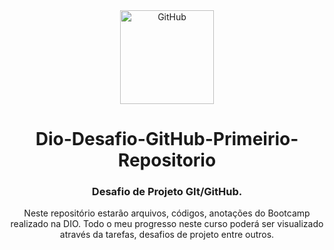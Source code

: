 
<div align="center">
    <img width="150px" title="GitHub" src="https://www.oomnitza.com/wp-content/uploads/2022/06/github-logo-300x300.png"/>
<div>

# Dio-Desafio-GitHub-Primeirio-Repositorio 
### Desafio de Projeto GIt/GitHub.

Neste repositório estarão arquivos, códigos, anotações do Bootcamp realizado na DIO. Todo o meu progresso neste curso poderá ser visualizado através da tarefas, desafios de projeto entre outros.
